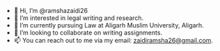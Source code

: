 - 👋 Hi, I’m @ramshazaidi26
- 👀 I’m interested in legal writing and research.
- 🌱 I’m currently pursuing Law at Aligarh  Muslim University,  Aligarh.
- 💞️ I’m looking to collaborate on writing assignments.
- 📫 You can reach out to me via my email: zaidiramsha26@gmail.com.

<!---
ramshazaidi26/ramshazaidi26 is a ✨ special ✨ repository because its `README.md` (this file) appears on your GitHub profile.
You can click the Preview link to take a look at your changes.
--->
